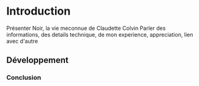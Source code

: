 # Introduction
Présenter Noir, la vie meconnue de Claudette Colvin
Parler des informations, des details technique, de mon experience, appreciation, lien avec d'autre

## Développement



### Conclusion
